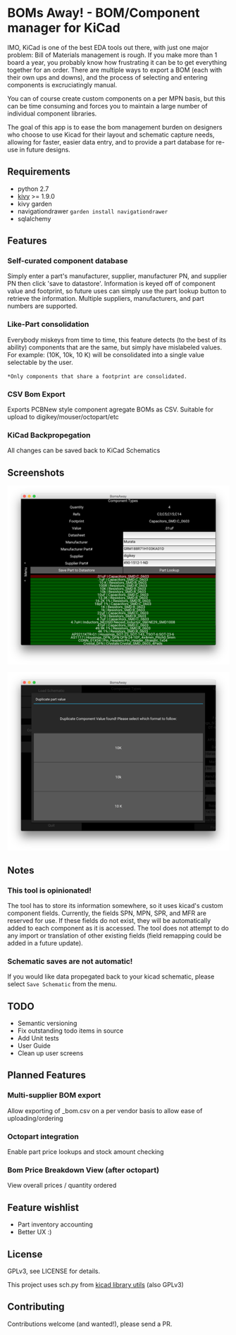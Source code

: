 # BOMs Away! - BOM/Component manager for KiCad

IMO, KiCad is one of the best EDA tools out there, with just one major
problem: Bill of Materials management is rough. If you make more than
1 board a year, you probably know how frustrating it can be to get
everything together for an order. There are multiple ways to export a
BOM (each with their own ups and downs), and the process of selecting
and entering components is excruciatingly manual.

You can of course create custom components on a per MPN basis, but
this can be time consuming and forces you to maintain a large number
of individual component libraries.

The goal of this app is to ease the bom management burden on designers
who choose to use Kicad for their layout and schematic capture needs,
allowing for faster, easier data entry, and to provide a part database
for re-use in future designs.


## Requirements

* python 2.7
* [kivy](https://kivy.org) >= 1.9.0
* kivy garden
* navigationdrawer `garden install navigationdrawer`
* sqlalchemy

## Features

### Self-curated component database

Simply enter a part's manufacturer,
supplier, manufacturer PN, and supplier PN then click 'save to
datastore'.  Information is keyed off of component value and
footprint, so future uses can simply use the part lookup button to
retrieve the information.  Multiple suppliers, manufacturers, and
part numbers are supported.

### Like-Part consolidation

Everybody miskeys from time to time, this feature detects (to the best
of its ability) components that are the same, but simply have
mislabeled values. For example: (10K, 10k, 10 K) will be consolidated
into a single value selectable by the user.

`*Only components that share a footprint are consolidated.`

### CSV Bom Export

Exports PCBNew style component agregate BOMs as CSV. Suitable for
upload to digikey/mouser/octopart/etc

### KiCad Backpropegation

All changes can be saved back to KiCad Schematics


## Screenshots
![Component Selection](component_sel.png)

![Duplicate Component Resolution](dup_screenshot.png)

## Notes

### This tool is opinionated!

The tool has to store its information somewhere, so it uses kicad's
custom component fields. Currently, the fields SPN, MPN, SPR, and MFR
are reserved for use. If these fields do not exist, they will be
automatically added to each component as it is accessed. The tool does
not attempt to do any import or translation of other existing fields
(field remapping could be added in a future update).

### Schematic saves are not automatic!

If you would like data propegated back to your kicad schematic, please
select `Save Schematic` from the menu.


## TODO

* Semantic versioning
* Fix outstanding todo items in source
* Add Unit tests
* User Guide
* Clean up user screens

## Planned Features

### Multi-supplier BOM export

Allow exporting of <supplier>_bom.csv on a per vendor basis to allow
ease of uploading/ordering

### Octopart integration

Enable part price lookups and stock amount checking

### Bom Price Breakdown View (after octopart)

View overall prices / quantity ordered


## Feature wishlist

* Part inventory accounting
* Better UX :)

## License

GPLv3, see LICENSE for details.

This project uses sch.py from
[kicad library utils](https://github.com/KiCad/kicad-library-utils)
(also GPLv3)


## Contributing

Contributions welcome (and wanted!), please send a PR.
